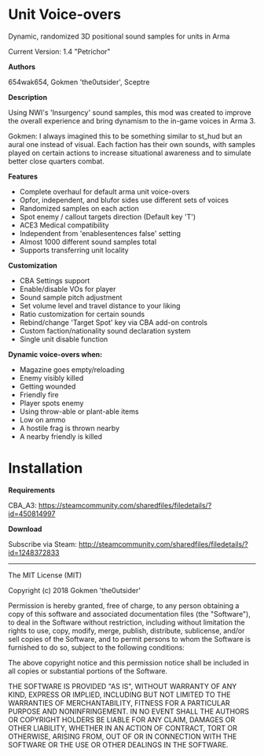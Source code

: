 # Unit Voice-overs
Dynamic, randomized 3D positional sound samples for units in Arma

Current Version: 1.4 "Petrichor"

**Authors**

654wak654, Gokmen 'the0utsider', Sceptre

**Description**

Using NWI's 'Insurgency' sound samples, this mod was created to improve the overall experience and bring dynamism to the in-game voices in Arma 3.

Gokmen: I always imagined this to be something similar to st_hud but an aural one instead of visual. Each faction has their own sounds, with samples played on certain actions to increase situational awareness and to simulate better close quarters combat.

**Features**
- Complete overhaul for default arma unit voice-overs
- Opfor, independent, and blufor sides use different sets of voices
- Randomized samples on each action
- Spot enemy / callout targets direction (Default key 'T')
- ACE3 Medical compatibility
- Independent from 'enablesentences false' setting
- Almost 1000 different sound samples total
- Supports transferring unit locality

**Customization**
- CBA Settings support
- Enable/disable VOs for player
- Sound sample pitch adjustment
- Set volume level and travel distance to your liking
- Ratio customization for certain sounds
- Rebind/change 'Target Spot' key via CBA add-on controls
- Custom faction/nationality sound declaration system
- Single unit disable function

**Dynamic voice-overs when:**
- Magazine goes empty/reloading
- Enemy visibly killed
- Getting wounded
- Friendly fire
- Player spots enemy
- Using throw-able or plant-able items
- Low on ammo
- A hostile frag is thrown nearby
- A nearby friendly is killed

# Installation

**Requirements**

CBA_A3: https://steamcommunity.com/sharedfiles/filedetails/?id=450814997

**Download**

Subscribe via Steam: http://steamcommunity.com/sharedfiles/filedetails/?id=1248372833

---

The MIT License (MIT)

Copyright (c) 2018 Gokmen 'the0utsider'

Permission is hereby granted, free of charge, to any person obtaining a copy of this software and associated documentation files (the "Software"), to deal in the Software without restriction, including without limitation the rights to use, copy, modify, merge, publish, distribute, sublicense, and/or sell copies of the Software, and to permit persons to whom the Software is furnished to do so, subject to the following conditions:

The above copyright notice and this permission notice shall be included in all copies or substantial portions of the Software.

THE SOFTWARE IS PROVIDED "AS IS", WITHOUT WARRANTY OF ANY KIND, EXPRESS OR IMPLIED, INCLUDING BUT NOT LIMITED TO THE WARRANTIES OF MERCHANTABILITY, FITNESS FOR A PARTICULAR PURPOSE AND NONINFRINGEMENT. IN NO EVENT SHALL THE AUTHORS OR COPYRIGHT HOLDERS BE LIABLE FOR ANY CLAIM, DAMAGES OR OTHER LIABILITY, WHETHER IN AN ACTION OF CONTRACT, TORT OR OTHERWISE, ARISING FROM, OUT OF OR IN CONNECTION WITH THE SOFTWARE OR THE USE OR OTHER DEALINGS IN THE SOFTWARE.
